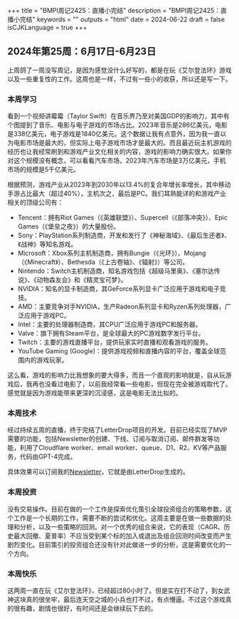 +++
title = "BMPI周记2425：直播小完结"
description = "BMPI周记2425：直播小完结"
keywords = ""
outputs = "html"
date = 2024-06-22
draft = false
isCJKLanguage = true
+++

## 2024年第25周：6月17日-6月23日

上周鸽了一周没写周记，是因为感觉没什么好写的，都是在玩《艾尔登法环》游戏以及一些重复性的工作。这周也是一样，不过有一些小的收获，所以还是写一下。

### 本周学习

看到一个视频讲霉霉（Taylor Swift）在音乐界乃至对美国GDP的影响力，其中有个图提到了音乐、电影与电子游戏的市场占比。2023年音乐是286亿美元，电影是338亿美元，电子游戏是1840亿美元。这个数据让我有点意外，因为我一直以为电影市场是最大的，但实际上电子游戏市场才是最大的。而且最近玩主机游戏的经历也让我经常刷到和游戏产业文化相关的内容，游戏的影响力确实很大。如果你对这个规模没有概念，可以看看汽车市场，2023年汽车市场是3万亿美元，手机市场的规模是5千亿美元。

根据预测，游戏产业从2023年到2030年以13.4%的复合年增长率增长，其中移动手游占比最大（超过40%），主机次之，最后是PC。我们耳熟能详的和游戏产业相关的顶级公司有：

- Tencent：拥有Riot Games（《英雄联盟》）、Supercell（《部落冲突》）、Epic Games（《堡垒之夜》）的大量股份。
- Sony：PlayStation系列制造商，开发和发行了《神秘海域》、《最后生还者》、《战神》等知名游戏。
- Microsoft：Xbox系列主机制造商，拥有Bungie（《光环》）、Mojang（《Minecraft》）、Bethesda（《上古卷轴》、《辐射》）等公司。
- Nintendo：Switch主机制造商，知名游戏包括《超级马里奥》、《塞尔达传说》、《动物森友会》和《精灵宝可梦》。
- NVIDIA：知名的显卡制造商，其GeForce系列显卡广泛应用于游戏和电子竞技。
- AMD：主要竞争对手NVIDIA，生产Radeon系列显卡和Ryzen系列处理器，广泛应用于游戏PC。
- Intel：主要的处理器制造商，其CPU广泛应用于游戏PC和服务器。
- Valve：旗下拥有Steam平台，是全球最大的PC游戏数字发行平台。
- Twitch：主要的游戏直播平台，提供玩家实时直播和观看游戏的服务。
- YouTube Gaming (Google)：提供游戏视频和直播内容的平台，覆盖全球范围内的游戏玩家。

这么看，游戏的影响力比我想象的要大得多，而且一个直观的影响就是，自从玩游戏后，我再也没看过电影了，以前我经常看一些电影，但现在完全被游戏取代了。感觉就是因为游戏能带来更深的沉浸感，这是电影无法比拟的。

### 本周技术

经过持续五周的直播，终于完结了LetterDrop项目的开发。目前已经实现了MVP需要的功能，包括Newsletter的创建、下线、订阅与取消订阅、邮件群发等功能，利用了Cloudflare worker、email worker、queue、D1、R2、KV等产品服务，代码由GPT-4完成。

具体效果可以订阅我的[Newsletter](https://ld.i365.tech/newsletter/e0b379d3-0be0-4ae5-9fe2-cd972a667cdb)，它就是由LetterDrop生成的。

### 本周投资

没有交易操作。目前在做的一个工作是探索优化策引全球投资组合的策略参数，这个工作是一个长期的工作，需要不断的尝试和优化。这周主要是在做一些数据的处理和分析，以及一些策略的回测。对一个优秀的组合来说，它的表现（CAGR、历史最大回撤、夏普率）不应当受到某个标的加入或退出及组合回测时间改变而产生剧烈变化。目前策引的投资组合还没有针对此做进一步的分析，这是需要优化的一个方向。

### 本周快乐

这两周一直在玩《艾尔登法环》，已经超过80小时了。但是实在打不动了，到女武神这块真的很坐牢，最后连天空之城的小兵也打不过，有点懵逼。不过这个游戏真的很有趣，剧情也很好，有时间还是会继续玩下去的。
